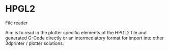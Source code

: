 # HPGL2

File reader

Aim is to read in the plotter specific elements of the HPGL2 file and generated G-Code directly or an intermediatory format for import into other 3dprinter / plotter solutions.
